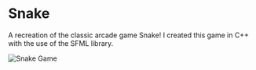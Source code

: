 # Snake 
A recreation of the classic arcade game Snake! I created this game in C++ with the use of the SFML library. 

![Snake Game](https://media.giphy.com/media/ZGBF4z38vN48HNkbZm/giphy.gif)




